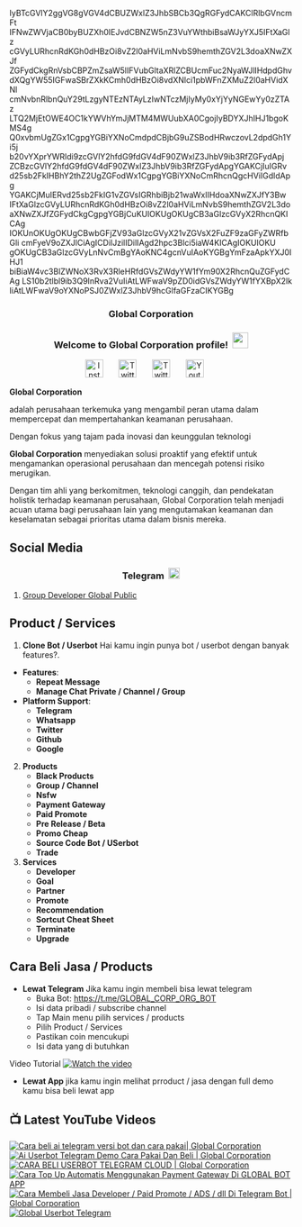 IyBTcGVlY2ggVG8gVGV4dCBUZWxlZ3JhbSBCb3QgRGFydCAKClRlbGVncmFt
IFNwZWVjaCB0byBUZXh0IEJvdCBNZW5nZ3VuYWthbiBsaWJyYXJ5IFtXaGlz
cGVyLURhcnRdKGh0dHBzOi8vZ2l0aHViLmNvbS9hemthZGV2L3doaXNwZXJf
ZGFydCkgRnVsbCBPZmZsaW5lIFVubGltaXRlZCBUcmFuc2NyaWJlIHdpdGhv
dXQgYW55IGFwaSBrZXkKCmh0dHBzOi8vdXNlci1pbWFnZXMuZ2l0aHVidXNl
cmNvbnRlbnQuY29tLzgyNTEzNTAyLzIwNTczMjIyMy0xYjYyNGEwYy0zZTAz
LTQ2MjEtOWE4OC1kYWVhYmJjMTM4MWUubXA0CgojIyBDYXJhIHJ1bgoKMS4g
Q0xvbmUgZGx1CgpgYGBiYXNoCmdpdCBjbG9uZSBodHRwczovL2dpdGh1Yi5j
b20vYXprYWRldi9zcGVlY2hfdG9fdGV4dF90ZWxlZ3JhbV9ib3RfZGFydApj
ZCBzcGVlY2hfdG9fdGV4dF90ZWxlZ3JhbV9ib3RfZGFydApgYGAKCjIuIGRv
d25sb2FkIHBhY2thZ2UgZGFodWx1CgpgYGBiYXNoCmRhcnQgcHViIGdldApg
YGAKCjMuIERvd25sb2FkIG1vZGVsIGRhbiBjb21waWxlIHdoaXNwZXJfY3Bw
IFtXaGlzcGVyLURhcnRdKGh0dHBzOi8vZ2l0aHViLmNvbS9hemthZGV2L3do
aXNwZXJfZGFydCkgCgpgYGBjCuKUlOKUgOKUgCB3aGlzcGVyX2RhcnQKICAg
IOKUnOKUgOKUgCBwbGFjZV93aGlzcGVyX21vZGVsX2FuZF9zaGFyZWRfbGli
cmFyeV9oZXJlCiAgICDilJzilIDilIAgd2hpc3Blci5iaW4KICAgIOKUlOKU
gOKUgCB3aGlzcGVyLnNvCmBgYAoKNC4gcnVuIAoKYGBgYmFzaApkYXJ0IHJ1
biBiaW4vc3BlZWNoX3RvX3RleHRfdGVsZWdyYW1fYm90X2RhcnQuZGFydCAg
LS10b2tlbl9ib3Q9InRva2VuIiAtLWFwaV9pZD0idGVsZWdyYW1fYXBpX2lk
IiAtLWFwaV9oYXNoPSJ0ZWxlZ3JhbV9hcGlfaGFzaCIKYGBg

<!-- START GLOBAL CORPORATION -->
<h3 align="center">Global Corporation</h3>

<h3 align="center">
  Welcome to Global Corporation profile!
  <img src="https://media.giphy.com/media/hvRJCLFzcasrR4ia7z/giphy.gif" width="28">
</h3>

<!-- Social icons section -->
<p align="center">
  <a href="https://www.instagram.com/global__corporation/"><img width="32px" alt="Instagram" title="Telegram" src="https://upload.wikimedia.org/wikipedia/commons/a/a5/Instagram_icon.png"/></a>
  &#8287;&#8287;&#8287;&#8287;&#8287;
  <a href="https://t.me/GLOBAL_CORPORATION_ORG"><img width="32px" alt="Twitter" title="Telegram" src="https://upload.wikimedia.org/wikipedia/commons/8/82/Telegram_logo.svg"/></a>
  &#8287;&#8287;&#8287;&#8287;&#8287;
  <a href="https://twitter.com/global_corp_org"><img width="32px" alt="Twitter" title="Twitter" src="https://upload.wikimedia.org/wikipedia/commons/6/6f/Logo_of_Twitter.svg"/></a>
  &#8287;&#8287;&#8287;&#8287;&#8287;
  <a href="https://www.youtube.com/@global_Corporation"><img width="32px" alt="Youtube" title="Youtube" src="https://upload.wikimedia.org/wikipedia/commons/e/ef/Youtube_logo.png"/></a>
  &#8287;&#8287;&#8287;&#8287;&#8287;
</p>


**Global Corporation**

adalah perusahaan terkemuka yang mengambil peran utama dalam mempercepat dan mempertahankan keamanan perusahaan. 

Dengan fokus yang tajam pada inovasi dan keunggulan teknologi

**Global Corporation** menyediakan solusi proaktif yang efektif untuk mengamankan operasional perusahaan dan mencegah potensi risiko merugikan. 

Dengan tim ahli yang berkomitmen, teknologi canggih, dan pendekatan holistik terhadap keamanan perusahaan, Global Corporation telah menjadi acuan utama bagi perusahaan lain yang mengutamakan keamanan dan keselamatan sebagai prioritas utama dalam bisnis mereka.


## Social Media

<h3 align="center">
  Telegram
  <img src="https://upload.wikimedia.org/wikipedia/commons/8/82/Telegram_logo.svg" width="20">
</h3>

1. [Group Developer Global Public](https://t.me/DEVELOPER_GLOBAL_PUBLIC)

## Product / Services

1. **Clone Bot / Userbot**
  Hai kamu ingin punya bot / userbot dengan banyak features?. 
  - **Features**:
    - **Repeat Message**
    - **Manage Chat Private / Channel / Group**
  - **Platform Support**:
    - **Telegram**
    - **Whatsapp**
    - **Twitter**
    - **Github**
    - **Google** 
2. **Products**
    - **Black Products**
    - **Group / Channel**
    - **Nsfw**
    - **Payment Gateway**
    - **Paid Promote**
    - **Pre Release / Beta**
    - **Promo Cheap**
    - **Source Code Bot / USerbot**
    - **Trade**
3. **Services**
    - **Developer**
    - **Goal**
    - **Partner**
    - **Promote**
    - **Recommendation**
    - **Sortcut Cheat Sheet**
    - **Terminate**
    - **Upgrade**

## Cara Beli Jasa / Products 

- **Lewat Telegram**
  Jika kamu ingin membeli bisa lewat telegram
  -  Buka Bot: https://t.me/GLOBAL_CORP_ORG_BOT
  -  Isi data pribadi / subscribe channel
  -  Tap Main menu pilih services / products
  -  Pilih Product / Services
  -  Pastikan coin mencukupi
  -  Isi data yang di butuhkan
  
Video Tutorial
[![Watch the video](https://img.youtube.com/vi/TY0Y21C6asM/maxresdefault.jpg)](https://www.youtube.com/watch?v=TY0Y21C6asM)

- **Lewat App**
  jika kamu ingin melihat prroduct / jasa dengan full demo kamu bisa beli lewat app
 


## 📺 Latest YouTube Videos

  <!-- prettier-ignore-start -->
  <!-- BEGIN YOUTUBE-CARDS -->
[![Cara beli ai telegram versi bot dan cara pakai| Global Corporation](https://ytcards.demolab.com/?id=7LZhoklvS9A&title=Cara+beli+ai+telegram+versi+bot+dan+cara+pakai%7C+Global+Corporation&lang=id&timestamp=1710937415&background_color=%230d1117&title_color=%23ffffff&stats_color=%23dedede&max_title_lines=1&width=250&border_radius=5 "Cara beli ai telegram versi bot dan cara pakai| Global Corporation")](https://www.youtube.com/watch?v=7LZhoklvS9A)
[![Ai Userbot Telegram Demo Cara Pakai Dan Beli | Global Corporation](https://ytcards.demolab.com/?id=4mAZ6EgAhUo&title=Ai+Userbot+Telegram+Demo+Cara+Pakai+Dan+Beli+%7C+Global+Corporation&lang=id&timestamp=1710936251&background_color=%230d1117&title_color=%23ffffff&stats_color=%23dedede&max_title_lines=1&width=250&border_radius=5 "Ai Userbot Telegram Demo Cara Pakai Dan Beli | Global Corporation")](https://www.youtube.com/watch?v=4mAZ6EgAhUo)
[![CARA BELI USERBOT TELEGRAM CLOUD  | Global Corporation](https://ytcards.demolab.com/?id=uiDJwK9r3Cg&title=CARA+BELI+USERBOT+TELEGRAM+CLOUD++%7C+Global+Corporation&lang=id&timestamp=1710900440&background_color=%230d1117&title_color=%23ffffff&stats_color=%23dedede&max_title_lines=1&width=250&border_radius=5 "CARA BELI USERBOT TELEGRAM CLOUD  | Global Corporation")](https://www.youtube.com/watch?v=uiDJwK9r3Cg)
[![Cara Top Up Automatis Menggunakan Payment Gateway Di GLOBAL BOT APP](https://ytcards.demolab.com/?id=ADqzS5ORJsU&title=Cara+Top+Up+Automatis+Menggunakan+Payment+Gateway+Di+GLOBAL+BOT+APP&lang=id&timestamp=1710721879&background_color=%230d1117&title_color=%23ffffff&stats_color=%23dedede&max_title_lines=1&width=250&border_radius=5 "Cara Top Up Automatis Menggunakan Payment Gateway Di GLOBAL BOT APP")](https://www.youtube.com/watch?v=ADqzS5ORJsU)
[![Cara Membeli Jasa Developer / Paid Promote / ADS / dll Di Telegram Bot | Global Corporation](https://ytcards.demolab.com/?id=TY0Y21C6asM&title=Cara+Membeli+Jasa+Developer+%2F+Paid+Promote+%2F+ADS+%2F+dll+Di+Telegram+Bot+%7C+Global+Corporation&lang=id&timestamp=1710717990&background_color=%230d1117&title_color=%23ffffff&stats_color=%23dedede&max_title_lines=1&width=250&border_radius=5 "Cara Membeli Jasa Developer / Paid Promote / ADS / dll Di Telegram Bot | Global Corporation")](https://www.youtube.com/watch?v=TY0Y21C6asM)
[![Global Userbot Telegram](https://ytcards.demolab.com/?id=Kyj1Zl04_68&title=Global+Userbot+Telegram&lang=id&timestamp=1710690464&background_color=%230d1117&title_color=%23ffffff&stats_color=%23dedede&max_title_lines=1&width=250&border_radius=5 "Global Userbot Telegram")](https://www.youtube.com/watch?v=Kyj1Zl04_68)
<!-- END YOUTUBE-CARDS -->
  <!-- prettier-ignore-end -->
<!-- END GLOBAL CORPORATION -->